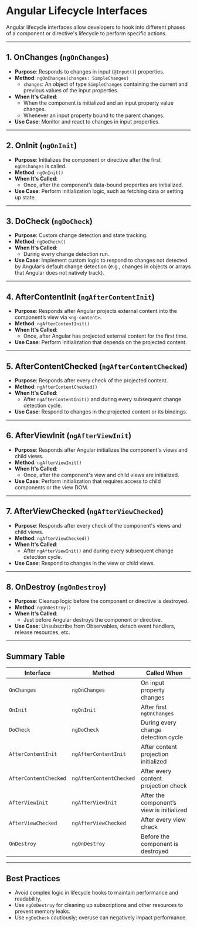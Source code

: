 # Angular Lifecycle Interfaces

Angular lifecycle interfaces allow developers to hook into different phases of a component or directive's lifecycle to 
perform specific actions.

---

## 1. **OnChanges** (`ngOnChanges`)
- **Purpose**: Responds to changes in input (`@Input()`) properties.
- **Method**: `ngOnChanges(changes: SimpleChanges)`
  - `changes`: An object of type `SimpleChanges` containing the current and previous values of the input properties.
- **When It's Called**:
  - When the component is initialized and an input property value changes.
  - Whenever an input property bound to the parent changes.
- **Use Case**: Monitor and react to changes in input properties.

---

## 2. **OnInit** (`ngOnInit`)
- **Purpose**: Initializes the component or directive after the first `ngOnChanges` is called.
- **Method**: `ngOnInit()`
- **When It's Called**:
  - Once, after the component’s data-bound properties are initialized.
- **Use Case**: Perform initialization logic, such as fetching data or setting up state.

---

## 3. **DoCheck** (`ngDoCheck`)
- **Purpose**: Custom change detection and state tracking.
- **Method**: `ngDoCheck()`
- **When It's Called**:
  - During every change detection run.
- **Use Case**: Implement custom logic to respond to changes not detected by Angular’s default change detection (e.g., changes in objects or arrays that Angular does not natively track).

---

## 4. **AfterContentInit** (`ngAfterContentInit`)
- **Purpose**: Responds after Angular projects external content into the component’s view via `<ng-content>`.
- **Method**: `ngAfterContentInit()`
- **When It's Called**:
  - Once, after Angular has projected external content for the first time.
- **Use Case**: Perform initialization that depends on the projected content.

---

## 5. **AfterContentChecked** (`ngAfterContentChecked`)
- **Purpose**: Responds after every check of the projected content.
- **Method**: `ngAfterContentChecked()`
- **When It's Called**:
  - After `ngAfterContentInit()` and during every subsequent change detection cycle.
- **Use Case**: Respond to changes in the projected content or its bindings.

---

## 6. **AfterViewInit** (`ngAfterViewInit`)
- **Purpose**: Responds after Angular initializes the component's views and child views.
- **Method**: `ngAfterViewInit()`
- **When It's Called**:
  - Once, after the component's view and child views are initialized.
- **Use Case**: Perform initialization that requires access to child components or the view DOM.

---

## 7. **AfterViewChecked** (`ngAfterViewChecked`)
- **Purpose**: Responds after every check of the component's views and child views.
- **Method**: `ngAfterViewChecked()`
- **When It's Called**:
  - After `ngAfterViewInit()` and during every subsequent change detection cycle.
- **Use Case**: Respond to changes in the view or child views.

---

## 8. **OnDestroy** (`ngOnDestroy`)
- **Purpose**: Cleanup logic before the component or directive is destroyed.
- **Method**: `ngOnDestroy()`
- **When It's Called**:
  - Just before Angular destroys the component or directive.
- **Use Case**: Unsubscribe from Observables, detach event handlers, release resources, etc.

---

## Summary Table

| Interface                | Method                 | Called When                                     |
|--------------------------|------------------------|------------------------------------------------|
| `OnChanges`              | `ngOnChanges`         | On input property changes                      |
| `OnInit`                 | `ngOnInit`            | After first `ngOnChanges`                     |
| `DoCheck`                | `ngDoCheck`           | During every change detection cycle            |
| `AfterContentInit`       | `ngAfterContentInit`  | After content projection initialized           |
| `AfterContentChecked`    | `ngAfterContentChecked`| After every content projection check           |
| `AfterViewInit`          | `ngAfterViewInit`     | After the component’s view is initialized      |
| `AfterViewChecked`       | `ngAfterViewChecked`  | After every view check                         |
| `OnDestroy`              | `ngOnDestroy`         | Before the component is destroyed              |

---

## Best Practices
- Avoid complex logic in lifecycle hooks to maintain performance and readability.
- Use `ngOnDestroy` for cleaning up subscriptions and other resources to prevent memory leaks.
- Use `ngDoCheck` cautiously; overuse can negatively impact performance.
